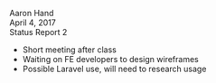 Aaron Hand<br>
April 4, 2017<br>
Status Report 2

- Short meeting after class
- Waiting on FE developers to design wireframes
- Possible Laravel use, will need to research usage
